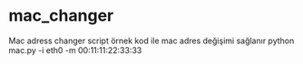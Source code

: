 # mac_changer
Mac adress changer script örnek kod ile mac adres değişimi sağlanır
python mac.py -i eth0 -m 00:11:11:22:33:33

